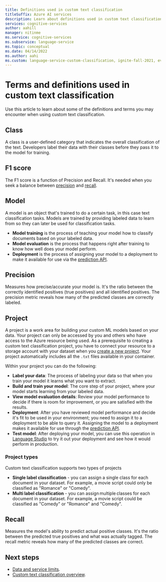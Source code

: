 ```yaml
---
title: Definitions used in custom text classification
titleSuffix: Azure AI services
description: Learn about definitions used in custom text classification.
services: cognitive-services
author: aahill
manager: nitinme
ms.service: cognitive-services
ms.subservice: language-service
ms.topic: conceptual
ms.date: 04/14/2022
ms.author: aahi
ms.custom: language-service-custom-classification, ignite-fall-2021, event-tier1-build-2022
---
```


# Terms and definitions used in custom text classification 

Use this article to learn about some of the definitions and terms you may encounter when using custom text classification. 

## Class

A class is a user-defined category that indicates the overall classification of the text. Developers label their data with their classes before they pass it to the model for training.

## F1 score
The F1 score is a function of Precision and Recall. It's needed when you seek a balance between [precision](#precision) and [recall](#recall).

## Model

A model is an object that's trained to do a certain task, in this case text classification tasks. Models are trained by providing labeled data to learn from so they can later be used for classification tasks.

* **Model training** is the process of teaching your model how to classify documents based on your labeled data.
* **Model evaluation** is the process that happens right after training to know how well does your model perform.
* **Deployment** is the process of assigning your model to a deployment to make it available for use via the [prediction API](https://aka.ms/ct-runtime-swagger).

## Precision
Measures how precise/accurate your model is. It's the ratio between the correctly identified positives (true positives) and all identified positives. The precision metric reveals how many of the predicted classes are correctly labeled.

## Project

A project is a work area for building your custom ML models based on your data. Your project can only be accessed by you and others who have access to the Azure resource being used.
As a prerequisite to creating a custom text classification project, you have to connect your resource to a storage account with your dataset when you [create a new project](how-to/create-project.md). Your project automatically includes all the `.txt` files available in your container.

Within your project you can do the following:

* **Label your data**: The process of labeling your data so that when you train your model it learns what you want to extract.
* **Build and train your model**: The core step of your project, where your model starts learning from your labeled data. 
* **View model evaluation details**: Review your model performance to decide if there is room for improvement, or you are satisfied with the results.
* **Deployment**: After you have reviewed model performance and decide it's fit to be used in your environment; you need to assign it to a deployment to be able to query it. Assigning the model to a deployment makes it available for use through the [prediction API](https://aka.ms/ct-runtime-swagger). 
* **Test model**: After deploying your model, you can use this operation in [Language Studio](https://aka.ms/LanguageStudio) to try it out your deployment and see how it would perform in production.

### Project types

Custom text classification supports two types of projects

* **Single label classification** - you can assign a single class for each document in your dataset. For example, a movie script could only be classified as "Romance" or "Comedy". 
* **Multi label classification** - you can assign multiple classes for each document in your dataset. For example, a movie script could be classified as "Comedy" or "Romance" and "Comedy".

## Recall
Measures the model's ability to predict actual positive classes. It's the ratio between the predicted true positives and what was actually tagged. The recall metric reveals how many of the predicted classes are correct.


## Next steps

* [Data and service limits](service-limits.md).
* [Custom text classification overview](../overview.md).

